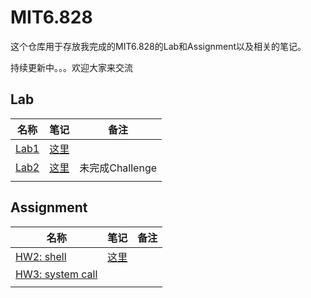 # MIT6.828

这个仓库用于存放我完成的MIT6.828的Lab和Assignment以及相关的笔记。

持续更新中。。。欢迎大家来交流

## Lab

| 名称                                                         | 笔记                                          | 备注            |
| ------------------------------------------------------------ | --------------------------------------------- | --------------- |
| [Lab1](https://github.com/JYuniform64/MIT6.828LAB/tree/lab1) | [这里](https://uniform64.xyz/posts/e59f0b2f/) |                 |
| [Lab2](https://github.com/JYuniform64/MIT6.828LAB/tree/lab2) | [这里](https://uniform64.xyz/posts/7c965a95/) | 未完成Challenge |
|                                                              |                                               |                 |



## Assignment

| 名称                                                         | 笔记                                         | 备注 |
| ------------------------------------------------------------ | -------------------------------------------- | ---- |
| [HW2: shell](https://github.com/JYuniform64/MIT6.828LAB/tree/hw2) | [这里](https://uniform64.xyz/posts/a153216/) |      |
| [HW3: system call](https://github.com/JYuniform64/MIT6.828LAB/tree/hw3) |                                              |      |
|                                                              |                                              |      |

